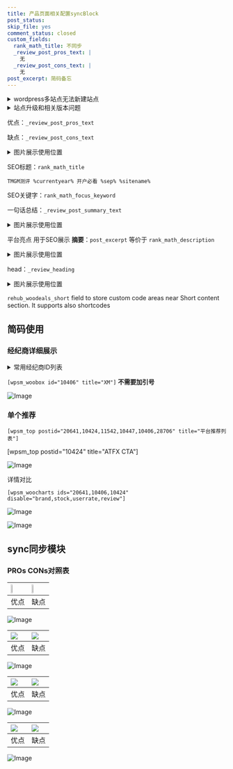 ```yaml
---
title: 产品页面相关配置syncBlock
post_status: 
skip_file: yes
comment_status: closed
custom_fields:
  rank_math_title: 不同步
  _review_post_pros_text: |
    无
  _review_post_cons_text: |
    无
post_excerpt: 简码备忘
---
```

<details><summary>wordpress多站点无法新建站点</summary>

<li>和报错需要清理cookies一样的原因</li>
<li>wp-config.php里面<code>define( 'SUBDOMAIN_INSTALL', false );//子域名安装</code></li>
<li>新建子站点是用<code>define( 'SUBDOMAIN_INSTALL', true);//子域名安装</code> 完成以后，改成<code>false</code></li>
</details>

<details><summary>站点升级和相关版本问题</summary>

<p>wordpress：5.9.9
woocommerce：7.5.1
出现问题的地方：主题选项里面>><strong>Product layout >>compact style</strong></p>
<p>如何出现没有用过的字段 导致无法保存。先导出配置 然后进行修改，后面再次恢复即可。</p>
<p>出现部分字段无法显示时，需要返回默认布局后，对产品进行保存就好了。</p>
<p></p>
</details>

优点：`_review_post_pros_text`

缺点：`_review_post_cons_text`

<details><summary>图片展示使用位置</summary>

<img src="https://prod-files-secure.s3.us-west-2.amazonaws.com/39ed1227-6d7d-4570-be36-9ccd4a2c4241/f51d3d83-55d4-4bdf-9604-f37ec77ab556/Untitled.png?X-Amz-Algorithm=AWS4-HMAC-SHA256&X-Amz-Content-Sha256=UNSIGNED-PAYLOAD&X-Amz-Credential=ASIAZI2LB466ZDPNWCKW%2F20250208%2Fus-west-2%2Fs3%2Faws4_request&X-Amz-Date=20250208T225521Z&X-Amz-Expires=3600&X-Amz-Security-Token=IQoJb3JpZ2luX2VjEH4aCXVzLXdlc3QtMiJHMEUCIQC1ywlaLGd74FXhtUaAl0D6VKkZfN%2B3oIzD5aHoBvoBSQIgYavs6FTAh5dAcsxsbrKviiCDlVeGtSAT%2FUFfHxqFfdEqiAQIlv%2F%2F%2F%2F%2F%2F%2F%2F%2F%2FARAAGgw2Mzc0MjMxODM4MDUiDIspnDWJTNB3v0N6cCrcAySs9cgkggDnUo%2BPk2i8t9%2B3Fg1%2FBECz44oXZzqXF6ZCe1URVJzhXfO4s6uBmQ7eEX1qjmUprZxBYLxwCYwUJ7JPwWmSh7M70kOTFhHiBBBVOSpu0nRz4XzdzEPQgPwTxo58JHSCGmf2AXXWqJ6AgNVoub91MLjUfM94WrM7JYIWuVkvETxsvRcxnrHwZ8HZmsgPYZfZE2w4S5We1os5t3gD2XjAg6ltQKVs0n6X4u6AjvbTkGZXLdxlmKLx%2FwAXIqlM%2BG1PjbMKKtQSVwnzvuElEdUdBPE5wflhZ3UpNaxZfj7YVTnar9aMCFDDcc2jM6SbFcbCQWg0pomKB3KaBVjYJdCp4kGe9Lvood3661qEJzL7LW328sE1vqBQ8Gt%2FpyM0x%2BIfaOvXjHVRlbArW9Qz551SdBT0luPif966ochAJ%2FrSrirMXHcxjcNNCvlDuFNcSjRy3oS%2BY5wnIw0u8HvSWx%2BHk7itPN7Vj66BH8cOdqeZYNW4048fQlzH4dAyutRsZU7dn9pkyxhITwdz%2BWU0ie1xZZroRkRu4bYlQmdbR8NjhcY6tJ5ZvqGQ1RhS90ngEACFaEQFCUsVjiVJqPbli8NQOILYdXsk423ruefPdOiK1ReTECV8X7p7MJ2Xn70GOqUBWIjoebPJ9quz1mbEoo4QsvWoC93q2WJhATBbhaP3AdnCM9Nq3IKBze6awUT1fKu0rsPDy%2BR%2FtjQVk9dtoWGzdwMo3%2B9D6TnENlj9uJRUoryWlOGwkqIkrYn2evfSikCfkkgP4uDZ7QSEYCyBzyzHHb6LPG2m1FCMH5claZFvH4yEDRwKE6E%2FTCSmw1ZNwWIHTbj%2BXmwe23PosIsYobyvMHxUenfR&X-Amz-Signature=90a33ab808293c3a3730a9ee556d41b24633c095012bb8dfb450b5269a3a05c0&X-Amz-SignedHeaders=host&x-id=GetObject" alt="Image">
</details>

SEO标题：`rank_math_title`

`TMGM测评 %currentyear% 开户必看 %sep% %sitename%`

SEO关键字：`rank_math_focus_keyword`

一句话总结：`_review_post_summary_text`

<details><summary>图片展示使用位置</summary>

<img src="https://prod-files-secure.s3.us-west-2.amazonaws.com/39ed1227-6d7d-4570-be36-9ccd4a2c4241/4b96a922-296c-4f4e-8630-d1c870cbce01/Untitled.png?X-Amz-Algorithm=AWS4-HMAC-SHA256&X-Amz-Content-Sha256=UNSIGNED-PAYLOAD&X-Amz-Credential=ASIAZI2LB466XRSH3OSR%2F20250208%2Fus-west-2%2Fs3%2Faws4_request&X-Amz-Date=20250208T225522Z&X-Amz-Expires=3600&X-Amz-Security-Token=IQoJb3JpZ2luX2VjEH4aCXVzLXdlc3QtMiJGMEQCIC7qXjOYocvpp3IAb1fqkqfIZp5MZcTOeqaRWCIOV%2BWXAiAX6g4Kr5%2Bm9gHkz2nIlRCgatx%2BNccT4hz4ZkgnooNMcSqIBAiW%2F%2F%2F%2F%2F%2F%2F%2F%2F%2F8BEAAaDDYzNzQyMzE4MzgwNSIMvdqXrc8fdGDHxnOdKtwDAYWRqIUoLIHnlC1ow%2BPtnCQd9YoSRbTjfbWgiYpFx%2B8WgFopcUO4w6Mn%2FthjSecb0KQR%2Fsu7JVbqck3N8dvna3ss3HWTfUeqnrPKJ0M89eiz7yBwyYEJlaMA3LRl5ED9c2rWVAuj%2FfMe%2FQIip522bVxSrfPwnjbh8B7PmFmiLULRasD7mp%2BuW9nW14LTWEEX9%2FDDd0H9EFV3yVGGJxEz%2FEW6V7XEVHcWBEPJCo3Z%2F%2Bnun57EC2Wu%2Bd%2Fxcm3Iuz6eDY%2Fgez1qfYwnOG0MKNUtKxn0cEIr%2FOjADeVWy42c0A%2BnrGUAONM04cqpX7QQ3GET3yuJPxZwwcdOjMAOfJPC%2BfnKIRsB11Ag3yJtGTMOini1rfxIa6hLU8ZEBSmhvEHeDsDjxM92HLZqpKPpfkAsdO3AG7cJ7tG%2B%2B9fpe26DGLzpibnyUqaOUX4boVARoLyI32kXtvpq0Usx%2BrLtKoxl65Dgdz7GUNUTNUkzgoOr8fTqfoj%2BG50W7PYDqkRv1qmjz7WBGNbs8bxi3yFj4Pv5QAGLrL1UfAQLb4UGLlgrXFJi240FR6Lsgp64aWftzLrwfQRPSC5Hgy7P0LWB5jExQfdOkBTDQakhOtHN4l%2BqP29dfhw5igcWtKZdZIgwi5efvQY6pgGHzOTLP7kCi2waDc0E9o434U8MP3ATuzwCJB%2F1QTY31pkc1jMhadp8UzNdtnwJTLql2t%2BHRsUlv%2BzfSeRC8VqIxsFjoIXNhIafQGYwJo84blLRvz1SXXwtf5IQCGAgD7Vimuc%2FQWIkudtHX5%2FRzpWfnmt6R8fP4pYu2sSwyUQzorh%2B4kbeX0rbq1kVDuuUItqHSye3CofywZv180bOvwdaJoHWiB9R&X-Amz-Signature=d0226f65550b147e091b6e3c2a63ec5c6accd4d1b87ec0d898d5521144d8e87a&X-Amz-SignedHeaders=host&x-id=GetObject" alt="Image">
</details>

平台亮点 用于SEO展示 **摘要**：`post_excerpt`  等价于 `rank_math_description`

<details><summary>图片展示使用位置</summary>

<img src="https://prod-files-secure.s3.us-west-2.amazonaws.com/39ed1227-6d7d-4570-be36-9ccd4a2c4241/1ee11f63-b60a-4dfe-a7a7-d58ff23b5d88/Untitled.png?X-Amz-Algorithm=AWS4-HMAC-SHA256&X-Amz-Content-Sha256=UNSIGNED-PAYLOAD&X-Amz-Credential=ASIAZI2LB4662Y6B6HEM%2F20250208%2Fus-west-2%2Fs3%2Faws4_request&X-Amz-Date=20250208T225522Z&X-Amz-Expires=3600&X-Amz-Security-Token=IQoJb3JpZ2luX2VjEH4aCXVzLXdlc3QtMiJIMEYCIQDfrm1x2xbpJlreylY1XqdFjMo5oXE7ZdCUQk2O%2BuVTTwIhAJPNB2DxNK6hXvX2u1t2lETpM5ektTFJ2unXK7Dn%2FNUbKogECJb%2F%2F%2F%2F%2F%2F%2F%2F%2F%2FwEQABoMNjM3NDIzMTgzODA1Igz6Ur4pCtg2ssqfRUYq3ANHepCtZj7XOOOrUvSRYRVXly8DD0%2FDqNkNiAuhh08qughvXkrLo%2FtsashA2EgcqCdDCLB4ybqs5A7ebKueBbITzjpF%2Bo1vtiALKyKY0X%2FVCKkvLeDiu%2FxyutZ3QTkEfYqjcyJkMZclthFQgCqzr7DMVJTBYkrkIw9diy%2Fsrtbqs0ZbESIcgaDnUPLwClCH4bs0ygDiOQ5aUBHRZauEplLhpBLBtnSZ%2BBEZz7yXosi%2BB9yLIxWEerpMa3qh1w9gWOvGl0PeQpg7eVm4reL2Evw6n7YOPJZCHDyUoZCTCduR1UGqUxL0W54tSYhFZBTNKfmU%2F7wC0FqNftHZC5pEHBt8eSfKba4Maqq3gE21ytwpZreMhm%2FSAvgAsK8jFvt%2Fq7yZ%2B%2FFm4re4CP2IhIsurae3YMDi1CxiZthTjiXRnZz7IGEe8q7dpcHXWzq6nLp%2BkzfDzDbZQ7dYEJVORZdZHX1RvbtPCAUF1OCqfgTTRuHtNimlLLWjoWnYpMvlindRINetobtKlYybiYCJ4QSybXBJLc12VylfHUlGIJ3QO4hbmh68yPQkjoSfSG%2FCRT8%2F0FQ%2Fti7k9Ck8q7xCGAH%2FWV9xMS%2FHbLZa2iTJ6gPhTY52Yb2Bp5aGN%2BOfzXCjtDCgl5%2B9BjqkAVeQrLxZDJm4%2F9WeccM2ic%2BU84RRLVKZZblQN2nItBtIQjh%2Be8KWW%2BuVn0gdONzz03kUQZ%2BCp7IqhCl1AYRYh2wAOeBDATBIF4A0TvKFTPr7Jei4G4Jek2JLkvaSA5vy6vNkXKz30F%2FdHKutB7XhDGW6353cwSBRPprXmX5ExPoEkerp6d7OF8aUEaOqZSY6L3MtHP0yb49U%2BB%2Bkqbxkhbvh3TCS&X-Amz-Signature=55d04eddd2888325ec4067c93da5ca6f956cc4bbf0d9bc2c212602530cb96f7f&X-Amz-SignedHeaders=host&x-id=GetObject" alt="Image">
<img src="https://prod-files-secure.s3.us-west-2.amazonaws.com/39ed1227-6d7d-4570-be36-9ccd4a2c4241/ad4118b5-78d8-4fbe-801e-3b29b5d99c01/Untitled.png?X-Amz-Algorithm=AWS4-HMAC-SHA256&X-Amz-Content-Sha256=UNSIGNED-PAYLOAD&X-Amz-Credential=ASIAZI2LB4662Y6B6HEM%2F20250208%2Fus-west-2%2Fs3%2Faws4_request&X-Amz-Date=20250208T225522Z&X-Amz-Expires=3600&X-Amz-Security-Token=IQoJb3JpZ2luX2VjEH4aCXVzLXdlc3QtMiJIMEYCIQDfrm1x2xbpJlreylY1XqdFjMo5oXE7ZdCUQk2O%2BuVTTwIhAJPNB2DxNK6hXvX2u1t2lETpM5ektTFJ2unXK7Dn%2FNUbKogECJb%2F%2F%2F%2F%2F%2F%2F%2F%2F%2FwEQABoMNjM3NDIzMTgzODA1Igz6Ur4pCtg2ssqfRUYq3ANHepCtZj7XOOOrUvSRYRVXly8DD0%2FDqNkNiAuhh08qughvXkrLo%2FtsashA2EgcqCdDCLB4ybqs5A7ebKueBbITzjpF%2Bo1vtiALKyKY0X%2FVCKkvLeDiu%2FxyutZ3QTkEfYqjcyJkMZclthFQgCqzr7DMVJTBYkrkIw9diy%2Fsrtbqs0ZbESIcgaDnUPLwClCH4bs0ygDiOQ5aUBHRZauEplLhpBLBtnSZ%2BBEZz7yXosi%2BB9yLIxWEerpMa3qh1w9gWOvGl0PeQpg7eVm4reL2Evw6n7YOPJZCHDyUoZCTCduR1UGqUxL0W54tSYhFZBTNKfmU%2F7wC0FqNftHZC5pEHBt8eSfKba4Maqq3gE21ytwpZreMhm%2FSAvgAsK8jFvt%2Fq7yZ%2B%2FFm4re4CP2IhIsurae3YMDi1CxiZthTjiXRnZz7IGEe8q7dpcHXWzq6nLp%2BkzfDzDbZQ7dYEJVORZdZHX1RvbtPCAUF1OCqfgTTRuHtNimlLLWjoWnYpMvlindRINetobtKlYybiYCJ4QSybXBJLc12VylfHUlGIJ3QO4hbmh68yPQkjoSfSG%2FCRT8%2F0FQ%2Fti7k9Ck8q7xCGAH%2FWV9xMS%2FHbLZa2iTJ6gPhTY52Yb2Bp5aGN%2BOfzXCjtDCgl5%2B9BjqkAVeQrLxZDJm4%2F9WeccM2ic%2BU84RRLVKZZblQN2nItBtIQjh%2Be8KWW%2BuVn0gdONzz03kUQZ%2BCp7IqhCl1AYRYh2wAOeBDATBIF4A0TvKFTPr7Jei4G4Jek2JLkvaSA5vy6vNkXKz30F%2FdHKutB7XhDGW6353cwSBRPprXmX5ExPoEkerp6d7OF8aUEaOqZSY6L3MtHP0yb49U%2BB%2Bkqbxkhbvh3TCS&X-Amz-Signature=ca1741ac9894ca7f04d4d692745b23ef8b54ba3a24aee7ce6da3b08315d199af&X-Amz-SignedHeaders=host&x-id=GetObject" alt="Image">
<img src="https://prod-files-secure.s3.us-west-2.amazonaws.com/39ed1227-6d7d-4570-be36-9ccd4a2c4241/a38cf7c9-a79c-4b64-9e94-13589fe0758b/Untitled.png?X-Amz-Algorithm=AWS4-HMAC-SHA256&X-Amz-Content-Sha256=UNSIGNED-PAYLOAD&X-Amz-Credential=ASIAZI2LB4662Y6B6HEM%2F20250208%2Fus-west-2%2Fs3%2Faws4_request&X-Amz-Date=20250208T225522Z&X-Amz-Expires=3600&X-Amz-Security-Token=IQoJb3JpZ2luX2VjEH4aCXVzLXdlc3QtMiJIMEYCIQDfrm1x2xbpJlreylY1XqdFjMo5oXE7ZdCUQk2O%2BuVTTwIhAJPNB2DxNK6hXvX2u1t2lETpM5ektTFJ2unXK7Dn%2FNUbKogECJb%2F%2F%2F%2F%2F%2F%2F%2F%2F%2FwEQABoMNjM3NDIzMTgzODA1Igz6Ur4pCtg2ssqfRUYq3ANHepCtZj7XOOOrUvSRYRVXly8DD0%2FDqNkNiAuhh08qughvXkrLo%2FtsashA2EgcqCdDCLB4ybqs5A7ebKueBbITzjpF%2Bo1vtiALKyKY0X%2FVCKkvLeDiu%2FxyutZ3QTkEfYqjcyJkMZclthFQgCqzr7DMVJTBYkrkIw9diy%2Fsrtbqs0ZbESIcgaDnUPLwClCH4bs0ygDiOQ5aUBHRZauEplLhpBLBtnSZ%2BBEZz7yXosi%2BB9yLIxWEerpMa3qh1w9gWOvGl0PeQpg7eVm4reL2Evw6n7YOPJZCHDyUoZCTCduR1UGqUxL0W54tSYhFZBTNKfmU%2F7wC0FqNftHZC5pEHBt8eSfKba4Maqq3gE21ytwpZreMhm%2FSAvgAsK8jFvt%2Fq7yZ%2B%2FFm4re4CP2IhIsurae3YMDi1CxiZthTjiXRnZz7IGEe8q7dpcHXWzq6nLp%2BkzfDzDbZQ7dYEJVORZdZHX1RvbtPCAUF1OCqfgTTRuHtNimlLLWjoWnYpMvlindRINetobtKlYybiYCJ4QSybXBJLc12VylfHUlGIJ3QO4hbmh68yPQkjoSfSG%2FCRT8%2F0FQ%2Fti7k9Ck8q7xCGAH%2FWV9xMS%2FHbLZa2iTJ6gPhTY52Yb2Bp5aGN%2BOfzXCjtDCgl5%2B9BjqkAVeQrLxZDJm4%2F9WeccM2ic%2BU84RRLVKZZblQN2nItBtIQjh%2Be8KWW%2BuVn0gdONzz03kUQZ%2BCp7IqhCl1AYRYh2wAOeBDATBIF4A0TvKFTPr7Jei4G4Jek2JLkvaSA5vy6vNkXKz30F%2FdHKutB7XhDGW6353cwSBRPprXmX5ExPoEkerp6d7OF8aUEaOqZSY6L3MtHP0yb49U%2BB%2Bkqbxkhbvh3TCS&X-Amz-Signature=45fb7d9b206ddd8f0e3eed9dace98d65354cb4ed7b95c5cad95b181d9e34b5f6&X-Amz-SignedHeaders=host&x-id=GetObject" alt="Image">
<img src="https://prod-files-secure.s3.us-west-2.amazonaws.com/39ed1227-6d7d-4570-be36-9ccd4a2c4241/7da6fc1e-d2ac-42ae-8c75-cb5749aa18f6/Untitled.png?X-Amz-Algorithm=AWS4-HMAC-SHA256&X-Amz-Content-Sha256=UNSIGNED-PAYLOAD&X-Amz-Credential=ASIAZI2LB4662Y6B6HEM%2F20250208%2Fus-west-2%2Fs3%2Faws4_request&X-Amz-Date=20250208T225522Z&X-Amz-Expires=3600&X-Amz-Security-Token=IQoJb3JpZ2luX2VjEH4aCXVzLXdlc3QtMiJIMEYCIQDfrm1x2xbpJlreylY1XqdFjMo5oXE7ZdCUQk2O%2BuVTTwIhAJPNB2DxNK6hXvX2u1t2lETpM5ektTFJ2unXK7Dn%2FNUbKogECJb%2F%2F%2F%2F%2F%2F%2F%2F%2F%2FwEQABoMNjM3NDIzMTgzODA1Igz6Ur4pCtg2ssqfRUYq3ANHepCtZj7XOOOrUvSRYRVXly8DD0%2FDqNkNiAuhh08qughvXkrLo%2FtsashA2EgcqCdDCLB4ybqs5A7ebKueBbITzjpF%2Bo1vtiALKyKY0X%2FVCKkvLeDiu%2FxyutZ3QTkEfYqjcyJkMZclthFQgCqzr7DMVJTBYkrkIw9diy%2Fsrtbqs0ZbESIcgaDnUPLwClCH4bs0ygDiOQ5aUBHRZauEplLhpBLBtnSZ%2BBEZz7yXosi%2BB9yLIxWEerpMa3qh1w9gWOvGl0PeQpg7eVm4reL2Evw6n7YOPJZCHDyUoZCTCduR1UGqUxL0W54tSYhFZBTNKfmU%2F7wC0FqNftHZC5pEHBt8eSfKba4Maqq3gE21ytwpZreMhm%2FSAvgAsK8jFvt%2Fq7yZ%2B%2FFm4re4CP2IhIsurae3YMDi1CxiZthTjiXRnZz7IGEe8q7dpcHXWzq6nLp%2BkzfDzDbZQ7dYEJVORZdZHX1RvbtPCAUF1OCqfgTTRuHtNimlLLWjoWnYpMvlindRINetobtKlYybiYCJ4QSybXBJLc12VylfHUlGIJ3QO4hbmh68yPQkjoSfSG%2FCRT8%2F0FQ%2Fti7k9Ck8q7xCGAH%2FWV9xMS%2FHbLZa2iTJ6gPhTY52Yb2Bp5aGN%2BOfzXCjtDCgl5%2B9BjqkAVeQrLxZDJm4%2F9WeccM2ic%2BU84RRLVKZZblQN2nItBtIQjh%2Be8KWW%2BuVn0gdONzz03kUQZ%2BCp7IqhCl1AYRYh2wAOeBDATBIF4A0TvKFTPr7Jei4G4Jek2JLkvaSA5vy6vNkXKz30F%2FdHKutB7XhDGW6353cwSBRPprXmX5ExPoEkerp6d7OF8aUEaOqZSY6L3MtHP0yb49U%2BB%2Bkqbxkhbvh3TCS&X-Amz-Signature=f807f5877f57e49b5b754551203f75999b5c7a10baf28e50b7659f79df581231&X-Amz-SignedHeaders=host&x-id=GetObject" alt="Image">
<img src="https://prod-files-secure.s3.us-west-2.amazonaws.com/39ed1227-6d7d-4570-be36-9ccd4a2c4241/7e97f40a-eaee-47f5-b2f9-475f96808fa7/Untitled.png?X-Amz-Algorithm=AWS4-HMAC-SHA256&X-Amz-Content-Sha256=UNSIGNED-PAYLOAD&X-Amz-Credential=ASIAZI2LB4662Y6B6HEM%2F20250208%2Fus-west-2%2Fs3%2Faws4_request&X-Amz-Date=20250208T225522Z&X-Amz-Expires=3600&X-Amz-Security-Token=IQoJb3JpZ2luX2VjEH4aCXVzLXdlc3QtMiJIMEYCIQDfrm1x2xbpJlreylY1XqdFjMo5oXE7ZdCUQk2O%2BuVTTwIhAJPNB2DxNK6hXvX2u1t2lETpM5ektTFJ2unXK7Dn%2FNUbKogECJb%2F%2F%2F%2F%2F%2F%2F%2F%2F%2FwEQABoMNjM3NDIzMTgzODA1Igz6Ur4pCtg2ssqfRUYq3ANHepCtZj7XOOOrUvSRYRVXly8DD0%2FDqNkNiAuhh08qughvXkrLo%2FtsashA2EgcqCdDCLB4ybqs5A7ebKueBbITzjpF%2Bo1vtiALKyKY0X%2FVCKkvLeDiu%2FxyutZ3QTkEfYqjcyJkMZclthFQgCqzr7DMVJTBYkrkIw9diy%2Fsrtbqs0ZbESIcgaDnUPLwClCH4bs0ygDiOQ5aUBHRZauEplLhpBLBtnSZ%2BBEZz7yXosi%2BB9yLIxWEerpMa3qh1w9gWOvGl0PeQpg7eVm4reL2Evw6n7YOPJZCHDyUoZCTCduR1UGqUxL0W54tSYhFZBTNKfmU%2F7wC0FqNftHZC5pEHBt8eSfKba4Maqq3gE21ytwpZreMhm%2FSAvgAsK8jFvt%2Fq7yZ%2B%2FFm4re4CP2IhIsurae3YMDi1CxiZthTjiXRnZz7IGEe8q7dpcHXWzq6nLp%2BkzfDzDbZQ7dYEJVORZdZHX1RvbtPCAUF1OCqfgTTRuHtNimlLLWjoWnYpMvlindRINetobtKlYybiYCJ4QSybXBJLc12VylfHUlGIJ3QO4hbmh68yPQkjoSfSG%2FCRT8%2F0FQ%2Fti7k9Ck8q7xCGAH%2FWV9xMS%2FHbLZa2iTJ6gPhTY52Yb2Bp5aGN%2BOfzXCjtDCgl5%2B9BjqkAVeQrLxZDJm4%2F9WeccM2ic%2BU84RRLVKZZblQN2nItBtIQjh%2Be8KWW%2BuVn0gdONzz03kUQZ%2BCp7IqhCl1AYRYh2wAOeBDATBIF4A0TvKFTPr7Jei4G4Jek2JLkvaSA5vy6vNkXKz30F%2FdHKutB7XhDGW6353cwSBRPprXmX5ExPoEkerp6d7OF8aUEaOqZSY6L3MtHP0yb49U%2BB%2Bkqbxkhbvh3TCS&X-Amz-Signature=94c7ac339cd50dac505eeeb317164b6cc2973b1e1fa58ce13363133e42260080&X-Amz-SignedHeaders=host&x-id=GetObject" alt="Image">
</details>

head：`_review_heading`

<details><summary>图片展示使用位置</summary>

<img src="https://prod-files-secure.s3.us-west-2.amazonaws.com/39ed1227-6d7d-4570-be36-9ccd4a2c4241/3a4650ad-9887-415c-889a-edd51fa54f27/Untitled.png?X-Amz-Algorithm=AWS4-HMAC-SHA256&X-Amz-Content-Sha256=UNSIGNED-PAYLOAD&X-Amz-Credential=ASIAZI2LB466QE32KWMO%2F20250208%2Fus-west-2%2Fs3%2Faws4_request&X-Amz-Date=20250208T225523Z&X-Amz-Expires=3600&X-Amz-Security-Token=IQoJb3JpZ2luX2VjEH4aCXVzLXdlc3QtMiJIMEYCIQDTPPgBc9UwuQjuyWi%2FpVD%2BJ9yTDgn4dFK0pYbufF1X4wIhAIMui9tffS%2B1daYBXjMujLIl%2Faj8EN6PmtxkgfTTYeLRKogECJf%2F%2F%2F%2F%2F%2F%2F%2F%2F%2FwEQABoMNjM3NDIzMTgzODA1IgyIgQnHuRwPFrp5%2FvYq3AMZOQ0gz7%2BbSPF%2FF0iqBltZ256EXWrmOsh74AHgC1xgTqv2BTv6CzPuLKDSdz%2FlH1HjU%2BZpXFGuPZYThrmN4b1Z1EHpA5L4oVGZba%2Bwx1%2FwAzQNVcv1vm1Rz0rDYsaozAih1eNpf4QHuapmsH5WYQmwqHHG%2B2A4WN4Rv4Dv5FYtDHYQ%2FE45eo4yxWewuAqEECWA7nW94t5yy5HmgBZV2B4w65KBtlRXLhyTUG2sjC0q6A2jw40FOkZB%2FPOPbagSKup%2Bui6ZLhJIe1YzvYvHsDxUPrYXESXB0BpjETkNnYP2kesVDxi5MWZToeLNUbuQkw3H%2F3kbTapOKp5i9%2BslysIfl2fjCT9St1g1VnyV8CoX3rISo3dhpwVMUT3QVu45FiGOjeRlKLu5o5zyOjh9Dlct0Sugc6lMkGTo%2FvNRxHAT6IZkawsgGYSyfAXBokdOKseoDCf2RXSaBy2F0%2BdGhsYJzwEN0YW982PM48sTwzboqs%2F%2FrdsgFOIWEFh1umDwp2Ax0rIZzx0hc9xeYZEsygISpiX7TqknUMYDV91GVu714rOqz3t7gpNRKRagiT6ka%2FRBnLriZvQpwPEN5GTXuqrpQfiHdY%2BXH4gVubC16LNsA3uInTlOosuVKvBW8jC9l5%2B9BjqkAQ5VyL5LnKeF9z98RNbef1mQuPwm2YmbQjZjP4Run3WIvx4PUiZLoyjjTjj8P8uHT5OHBVmnQ9hcPXz0%2BewdBxivrtUoFgqP5p7zApjf%2BPJkagkr5hNNsnCVVyg9N3GivZN5B%2B%2FHM7WD2fU6fptceBApZP5p49PHtK3z6CuiS%2FNKwOGIJpCMI8xQrGBEW%2B1zZrSFv09%2FUf8%2FH6ZtTN8LhA0biwTS&X-Amz-Signature=328c2106c7d419ad86d2aeafeeeb41d6c080c4e23faeb1aa5b2ff636a3ea5c75&X-Amz-SignedHeaders=host&x-id=GetObject" alt="Image">
</details>

`rehub_woodeals_short`	field to store custom code areas near Short content section. It supports also shortcodes



## 简码使用

### 经纪商详细展示

<details><summary>常用经纪商ID列表</summary>

<pre><code class="php">嘉盛 ===> 20641  [wpsm_woobox id="20641" title="嘉盛"]
易信easymarkets ===> 11542  [wpsm_woobox id="11542" title="易信easymarkets"]
ATFX外汇 ===> 10424  [wpsm_woobox id="10424" title="ATFX"]
XM ===> 10406  [wpsm_woobox id="10406" title="XM"]
TMGM ===> 29622  [wpsm_woobox id="29622" title="TMGM"]
HYCM ===> 10447  [wpsm_woobox id="10447" title="HYCM"]
fpmarkets澳福外汇 ===> 20639  [wpsm_woobox id="20639" title="fpmarkets澳福外汇"]</code></pre>
</details>

`[wpsm_woobox id="10406" title="XM"]` **不需要加引号**

![Image](https://prod-files-secure.s3.us-west-2.amazonaws.com/39ed1227-6d7d-4570-be36-9ccd4a2c4241/4f898f9d-0fa7-4e43-acd3-ac6bc7be575a/Untitled.png?X-Amz-Algorithm=AWS4-HMAC-SHA256&X-Amz-Content-Sha256=UNSIGNED-PAYLOAD&X-Amz-Credential=ASIAZI2LB466QJ77EULF%2F20250208%2Fus-west-2%2Fs3%2Faws4_request&X-Amz-Date=20250208T225518Z&X-Amz-Expires=3600&X-Amz-Security-Token=IQoJb3JpZ2luX2VjEH4aCXVzLXdlc3QtMiJHMEUCIQCIHjyzx38TzftpD3To4iiMGqq8GPlQycaC%2F5iJjvsaAgIgLM3kP8ccineJjGitoENewPDoGMmJTnk446hqsTOeSmwqiAQIlv%2F%2F%2F%2F%2F%2F%2F%2F%2F%2FARAAGgw2Mzc0MjMxODM4MDUiDP7Bj4o0mALGWUaQLyrcA0jAZUlOeVTAjQVjlAs1nSWi2sSKTxlcUvtVaOs%2F3gOUIt3I4RuiBAfV2qDojd8kdfXYsVEjlcSj1fnSaeXsGwg4n2WsPAIbjfAgMigAleah4fBq%2Bc15LLtq2b1oIRWwjbENM13kftW0PCMg1cpblnX9wuqK%2B2U73FUrYNIOpA5jXyuzTUnWgFW%2FVpPZCs%2FuG69ixYJ%2BYGR6sSP9CKMWsIcQOe%2FamMEL2BY3yWmPHZL5IfjWJS5Z2MFKxKLl2OBLzYMZhYeIRxOyOcA8KENaBKSTlutJFMa3h0dDSqr6QgPoMqXt%2B3pPk6NzfRdJp8r0FexBwJg%2BbT5Ege897j7YzRYPW%2B0ZJRxI2QMVLZohhRy7VpDiuNpFzCRm7pMUAkBqiQMc0OSSAge6UijBLa1hMPyAaOLIDnhfGoxRpuwKD9n9QL6qqdbYN6HdjEVgh1a95RQUq3qqj4kCIqdBAZz6ggrJmbhg%2FDTyrGKs9Hucc1ypeLlUOkGEM1s6JYYREGqWBJ1Yg8TT2Vs2NNDPWFXyRyMMZG4yUujm6mtfOAENGzoVSbyndTIU0PJf7qL1N8Mxght2PkLiTN8h5F1PsKWUcpTHH%2FSqTKb8CPujflYtDsc1GDpqxAypw95jvZk6MICXn70GOqUBR8GfDkaLYX5x3So%2FkYYoM6vHIgdqcv8zGc754WKEmeEooGYs3SVdI9qqaQFQ%2FnsCL6ecrG2F%2F5iUxira46GrjHmUe9Ytn7rZoFV%2FSuZxk6X9Zkl4O0g2aBxDazLh%2FQqJ8NodRtap3HElslFHwG7OsBahdlB2mF%2BkU8zyKeWD1q8ZkKlgY0KfNycMH57MKKJBBzLVDB4K7D6oZx1F0I0pni9fUUH9&X-Amz-Signature=49e931bf7c33361a3f1a43110d643676d40003f4a3a7f2b3a4ac04392bfdfaf4&X-Amz-SignedHeaders=host&x-id=GetObject)

### 单个推荐
`[wpsm_top postid="20641,10424,11542,10447,10406,28706" title="平台推荐列表"]`

[wpsm_top postid="10424" title="ATFX CTA"]

![Image](https://prod-files-secure.s3.us-west-2.amazonaws.com/39ed1227-6d7d-4570-be36-9ccd4a2c4241/5ac620dc-51a8-48b6-b55d-91f47299193c/Untitled.png?X-Amz-Algorithm=AWS4-HMAC-SHA256&X-Amz-Content-Sha256=UNSIGNED-PAYLOAD&X-Amz-Credential=ASIAZI2LB466QJ77EULF%2F20250208%2Fus-west-2%2Fs3%2Faws4_request&X-Amz-Date=20250208T225518Z&X-Amz-Expires=3600&X-Amz-Security-Token=IQoJb3JpZ2luX2VjEH4aCXVzLXdlc3QtMiJHMEUCIQCIHjyzx38TzftpD3To4iiMGqq8GPlQycaC%2F5iJjvsaAgIgLM3kP8ccineJjGitoENewPDoGMmJTnk446hqsTOeSmwqiAQIlv%2F%2F%2F%2F%2F%2F%2F%2F%2F%2FARAAGgw2Mzc0MjMxODM4MDUiDP7Bj4o0mALGWUaQLyrcA0jAZUlOeVTAjQVjlAs1nSWi2sSKTxlcUvtVaOs%2F3gOUIt3I4RuiBAfV2qDojd8kdfXYsVEjlcSj1fnSaeXsGwg4n2WsPAIbjfAgMigAleah4fBq%2Bc15LLtq2b1oIRWwjbENM13kftW0PCMg1cpblnX9wuqK%2B2U73FUrYNIOpA5jXyuzTUnWgFW%2FVpPZCs%2FuG69ixYJ%2BYGR6sSP9CKMWsIcQOe%2FamMEL2BY3yWmPHZL5IfjWJS5Z2MFKxKLl2OBLzYMZhYeIRxOyOcA8KENaBKSTlutJFMa3h0dDSqr6QgPoMqXt%2B3pPk6NzfRdJp8r0FexBwJg%2BbT5Ege897j7YzRYPW%2B0ZJRxI2QMVLZohhRy7VpDiuNpFzCRm7pMUAkBqiQMc0OSSAge6UijBLa1hMPyAaOLIDnhfGoxRpuwKD9n9QL6qqdbYN6HdjEVgh1a95RQUq3qqj4kCIqdBAZz6ggrJmbhg%2FDTyrGKs9Hucc1ypeLlUOkGEM1s6JYYREGqWBJ1Yg8TT2Vs2NNDPWFXyRyMMZG4yUujm6mtfOAENGzoVSbyndTIU0PJf7qL1N8Mxght2PkLiTN8h5F1PsKWUcpTHH%2FSqTKb8CPujflYtDsc1GDpqxAypw95jvZk6MICXn70GOqUBR8GfDkaLYX5x3So%2FkYYoM6vHIgdqcv8zGc754WKEmeEooGYs3SVdI9qqaQFQ%2FnsCL6ecrG2F%2F5iUxira46GrjHmUe9Ytn7rZoFV%2FSuZxk6X9Zkl4O0g2aBxDazLh%2FQqJ8NodRtap3HElslFHwG7OsBahdlB2mF%2BkU8zyKeWD1q8ZkKlgY0KfNycMH57MKKJBBzLVDB4K7D6oZx1F0I0pni9fUUH9&X-Amz-Signature=d09fa4d7b0b480af5a83fe7dc120d590bfff5642850946cf94912b14686f08ee&X-Amz-SignedHeaders=host&x-id=GetObject)

详情对比

`[wpsm_woocharts ids="20641,10406,10424" disable="brand,stock,userrate,review"]`

![Image](https://prod-files-secure.s3.us-west-2.amazonaws.com/39ed1227-6d7d-4570-be36-9ccd4a2c4241/bf3ba45f-b9f3-4295-8aef-b4a495fd25f4/Untitled.png?X-Amz-Algorithm=AWS4-HMAC-SHA256&X-Amz-Content-Sha256=UNSIGNED-PAYLOAD&X-Amz-Credential=ASIAZI2LB466QJ77EULF%2F20250208%2Fus-west-2%2Fs3%2Faws4_request&X-Amz-Date=20250208T225518Z&X-Amz-Expires=3600&X-Amz-Security-Token=IQoJb3JpZ2luX2VjEH4aCXVzLXdlc3QtMiJHMEUCIQCIHjyzx38TzftpD3To4iiMGqq8GPlQycaC%2F5iJjvsaAgIgLM3kP8ccineJjGitoENewPDoGMmJTnk446hqsTOeSmwqiAQIlv%2F%2F%2F%2F%2F%2F%2F%2F%2F%2FARAAGgw2Mzc0MjMxODM4MDUiDP7Bj4o0mALGWUaQLyrcA0jAZUlOeVTAjQVjlAs1nSWi2sSKTxlcUvtVaOs%2F3gOUIt3I4RuiBAfV2qDojd8kdfXYsVEjlcSj1fnSaeXsGwg4n2WsPAIbjfAgMigAleah4fBq%2Bc15LLtq2b1oIRWwjbENM13kftW0PCMg1cpblnX9wuqK%2B2U73FUrYNIOpA5jXyuzTUnWgFW%2FVpPZCs%2FuG69ixYJ%2BYGR6sSP9CKMWsIcQOe%2FamMEL2BY3yWmPHZL5IfjWJS5Z2MFKxKLl2OBLzYMZhYeIRxOyOcA8KENaBKSTlutJFMa3h0dDSqr6QgPoMqXt%2B3pPk6NzfRdJp8r0FexBwJg%2BbT5Ege897j7YzRYPW%2B0ZJRxI2QMVLZohhRy7VpDiuNpFzCRm7pMUAkBqiQMc0OSSAge6UijBLa1hMPyAaOLIDnhfGoxRpuwKD9n9QL6qqdbYN6HdjEVgh1a95RQUq3qqj4kCIqdBAZz6ggrJmbhg%2FDTyrGKs9Hucc1ypeLlUOkGEM1s6JYYREGqWBJ1Yg8TT2Vs2NNDPWFXyRyMMZG4yUujm6mtfOAENGzoVSbyndTIU0PJf7qL1N8Mxght2PkLiTN8h5F1PsKWUcpTHH%2FSqTKb8CPujflYtDsc1GDpqxAypw95jvZk6MICXn70GOqUBR8GfDkaLYX5x3So%2FkYYoM6vHIgdqcv8zGc754WKEmeEooGYs3SVdI9qqaQFQ%2FnsCL6ecrG2F%2F5iUxira46GrjHmUe9Ytn7rZoFV%2FSuZxk6X9Zkl4O0g2aBxDazLh%2FQqJ8NodRtap3HElslFHwG7OsBahdlB2mF%2BkU8zyKeWD1q8ZkKlgY0KfNycMH57MKKJBBzLVDB4K7D6oZx1F0I0pni9fUUH9&X-Amz-Signature=d58901d9f69afa7936eaeb948ee70e364e5b919f56426fe39f3d8a420a01201e&X-Amz-SignedHeaders=host&x-id=GetObject)

![Image](https://prod-files-secure.s3.us-west-2.amazonaws.com/39ed1227-6d7d-4570-be36-9ccd4a2c4241/30bc56ef-f383-4b48-9768-2ebc9e436ec0/Untitled.png?X-Amz-Algorithm=AWS4-HMAC-SHA256&X-Amz-Content-Sha256=UNSIGNED-PAYLOAD&X-Amz-Credential=ASIAZI2LB466QJ77EULF%2F20250208%2Fus-west-2%2Fs3%2Faws4_request&X-Amz-Date=20250208T225518Z&X-Amz-Expires=3600&X-Amz-Security-Token=IQoJb3JpZ2luX2VjEH4aCXVzLXdlc3QtMiJHMEUCIQCIHjyzx38TzftpD3To4iiMGqq8GPlQycaC%2F5iJjvsaAgIgLM3kP8ccineJjGitoENewPDoGMmJTnk446hqsTOeSmwqiAQIlv%2F%2F%2F%2F%2F%2F%2F%2F%2F%2FARAAGgw2Mzc0MjMxODM4MDUiDP7Bj4o0mALGWUaQLyrcA0jAZUlOeVTAjQVjlAs1nSWi2sSKTxlcUvtVaOs%2F3gOUIt3I4RuiBAfV2qDojd8kdfXYsVEjlcSj1fnSaeXsGwg4n2WsPAIbjfAgMigAleah4fBq%2Bc15LLtq2b1oIRWwjbENM13kftW0PCMg1cpblnX9wuqK%2B2U73FUrYNIOpA5jXyuzTUnWgFW%2FVpPZCs%2FuG69ixYJ%2BYGR6sSP9CKMWsIcQOe%2FamMEL2BY3yWmPHZL5IfjWJS5Z2MFKxKLl2OBLzYMZhYeIRxOyOcA8KENaBKSTlutJFMa3h0dDSqr6QgPoMqXt%2B3pPk6NzfRdJp8r0FexBwJg%2BbT5Ege897j7YzRYPW%2B0ZJRxI2QMVLZohhRy7VpDiuNpFzCRm7pMUAkBqiQMc0OSSAge6UijBLa1hMPyAaOLIDnhfGoxRpuwKD9n9QL6qqdbYN6HdjEVgh1a95RQUq3qqj4kCIqdBAZz6ggrJmbhg%2FDTyrGKs9Hucc1ypeLlUOkGEM1s6JYYREGqWBJ1Yg8TT2Vs2NNDPWFXyRyMMZG4yUujm6mtfOAENGzoVSbyndTIU0PJf7qL1N8Mxght2PkLiTN8h5F1PsKWUcpTHH%2FSqTKb8CPujflYtDsc1GDpqxAypw95jvZk6MICXn70GOqUBR8GfDkaLYX5x3So%2FkYYoM6vHIgdqcv8zGc754WKEmeEooGYs3SVdI9qqaQFQ%2FnsCL6ecrG2F%2F5iUxira46GrjHmUe9Ytn7rZoFV%2FSuZxk6X9Zkl4O0g2aBxDazLh%2FQqJ8NodRtap3HElslFHwG7OsBahdlB2mF%2BkU8zyKeWD1q8ZkKlgY0KfNycMH57MKKJBBzLVDB4K7D6oZx1F0I0pni9fUUH9&X-Amz-Signature=801298b41af1ae7870a8c3a9cb20794705cd328ded2e8a56fc7d7243a6fdebce&X-Amz-SignedHeaders=host&x-id=GetObject)

## sync同步模块

### PROs CONs对照表

| <img src="https://cdn.ifttt.fun/gh/jarlin8/OSS@main/icons/customize/pros.svg" height="auto" width="37.3%"> | <img src="https://cdn.ifttt.fun/gh/jarlin8/OSS@main/icons/customize/cons.svg" height="auto" width="28.8%"> |
| :--- | :--- |
| 优点 | 缺点 |

![Image](https://prod-files-secure.s3.us-west-2.amazonaws.com/39ed1227-6d7d-4570-be36-9ccd4a2c4241/8742b755-dfb5-4004-9a5f-d6e561664bd8/Untitled.png?X-Amz-Algorithm=AWS4-HMAC-SHA256&X-Amz-Content-Sha256=UNSIGNED-PAYLOAD&X-Amz-Credential=ASIAZI2LB466QJ77EULF%2F20250208%2Fus-west-2%2Fs3%2Faws4_request&X-Amz-Date=20250208T225518Z&X-Amz-Expires=3600&X-Amz-Security-Token=IQoJb3JpZ2luX2VjEH4aCXVzLXdlc3QtMiJHMEUCIQCIHjyzx38TzftpD3To4iiMGqq8GPlQycaC%2F5iJjvsaAgIgLM3kP8ccineJjGitoENewPDoGMmJTnk446hqsTOeSmwqiAQIlv%2F%2F%2F%2F%2F%2F%2F%2F%2F%2FARAAGgw2Mzc0MjMxODM4MDUiDP7Bj4o0mALGWUaQLyrcA0jAZUlOeVTAjQVjlAs1nSWi2sSKTxlcUvtVaOs%2F3gOUIt3I4RuiBAfV2qDojd8kdfXYsVEjlcSj1fnSaeXsGwg4n2WsPAIbjfAgMigAleah4fBq%2Bc15LLtq2b1oIRWwjbENM13kftW0PCMg1cpblnX9wuqK%2B2U73FUrYNIOpA5jXyuzTUnWgFW%2FVpPZCs%2FuG69ixYJ%2BYGR6sSP9CKMWsIcQOe%2FamMEL2BY3yWmPHZL5IfjWJS5Z2MFKxKLl2OBLzYMZhYeIRxOyOcA8KENaBKSTlutJFMa3h0dDSqr6QgPoMqXt%2B3pPk6NzfRdJp8r0FexBwJg%2BbT5Ege897j7YzRYPW%2B0ZJRxI2QMVLZohhRy7VpDiuNpFzCRm7pMUAkBqiQMc0OSSAge6UijBLa1hMPyAaOLIDnhfGoxRpuwKD9n9QL6qqdbYN6HdjEVgh1a95RQUq3qqj4kCIqdBAZz6ggrJmbhg%2FDTyrGKs9Hucc1ypeLlUOkGEM1s6JYYREGqWBJ1Yg8TT2Vs2NNDPWFXyRyMMZG4yUujm6mtfOAENGzoVSbyndTIU0PJf7qL1N8Mxght2PkLiTN8h5F1PsKWUcpTHH%2FSqTKb8CPujflYtDsc1GDpqxAypw95jvZk6MICXn70GOqUBR8GfDkaLYX5x3So%2FkYYoM6vHIgdqcv8zGc754WKEmeEooGYs3SVdI9qqaQFQ%2FnsCL6ecrG2F%2F5iUxira46GrjHmUe9Ytn7rZoFV%2FSuZxk6X9Zkl4O0g2aBxDazLh%2FQqJ8NodRtap3HElslFHwG7OsBahdlB2mF%2BkU8zyKeWD1q8ZkKlgY0KfNycMH57MKKJBBzLVDB4K7D6oZx1F0I0pni9fUUH9&X-Amz-Signature=04eb88046721a6a0f3009e747f1df415cb76054e2a4338acf48621baf1dc733d&X-Amz-SignedHeaders=host&x-id=GetObject)

| <img src="https://cdn.ifttt.fun/gh/jarlin8/OSS@main/icons/customize/pros1.svg" height="auto"> | <img src="https://cdn.ifttt.fun/gh/jarlin8/OSS@main/icons/customize/cons1.svg" height="auto"> |
| :--- | :--- |
| 优点 | 缺点 |

![Image](https://prod-files-secure.s3.us-west-2.amazonaws.com/39ed1227-6d7d-4570-be36-9ccd4a2c4241/806358f8-c9c4-4e17-bb35-c6c76a5397a5/Untitled.png?X-Amz-Algorithm=AWS4-HMAC-SHA256&X-Amz-Content-Sha256=UNSIGNED-PAYLOAD&X-Amz-Credential=ASIAZI2LB466QJ77EULF%2F20250208%2Fus-west-2%2Fs3%2Faws4_request&X-Amz-Date=20250208T225518Z&X-Amz-Expires=3600&X-Amz-Security-Token=IQoJb3JpZ2luX2VjEH4aCXVzLXdlc3QtMiJHMEUCIQCIHjyzx38TzftpD3To4iiMGqq8GPlQycaC%2F5iJjvsaAgIgLM3kP8ccineJjGitoENewPDoGMmJTnk446hqsTOeSmwqiAQIlv%2F%2F%2F%2F%2F%2F%2F%2F%2F%2FARAAGgw2Mzc0MjMxODM4MDUiDP7Bj4o0mALGWUaQLyrcA0jAZUlOeVTAjQVjlAs1nSWi2sSKTxlcUvtVaOs%2F3gOUIt3I4RuiBAfV2qDojd8kdfXYsVEjlcSj1fnSaeXsGwg4n2WsPAIbjfAgMigAleah4fBq%2Bc15LLtq2b1oIRWwjbENM13kftW0PCMg1cpblnX9wuqK%2B2U73FUrYNIOpA5jXyuzTUnWgFW%2FVpPZCs%2FuG69ixYJ%2BYGR6sSP9CKMWsIcQOe%2FamMEL2BY3yWmPHZL5IfjWJS5Z2MFKxKLl2OBLzYMZhYeIRxOyOcA8KENaBKSTlutJFMa3h0dDSqr6QgPoMqXt%2B3pPk6NzfRdJp8r0FexBwJg%2BbT5Ege897j7YzRYPW%2B0ZJRxI2QMVLZohhRy7VpDiuNpFzCRm7pMUAkBqiQMc0OSSAge6UijBLa1hMPyAaOLIDnhfGoxRpuwKD9n9QL6qqdbYN6HdjEVgh1a95RQUq3qqj4kCIqdBAZz6ggrJmbhg%2FDTyrGKs9Hucc1ypeLlUOkGEM1s6JYYREGqWBJ1Yg8TT2Vs2NNDPWFXyRyMMZG4yUujm6mtfOAENGzoVSbyndTIU0PJf7qL1N8Mxght2PkLiTN8h5F1PsKWUcpTHH%2FSqTKb8CPujflYtDsc1GDpqxAypw95jvZk6MICXn70GOqUBR8GfDkaLYX5x3So%2FkYYoM6vHIgdqcv8zGc754WKEmeEooGYs3SVdI9qqaQFQ%2FnsCL6ecrG2F%2F5iUxira46GrjHmUe9Ytn7rZoFV%2FSuZxk6X9Zkl4O0g2aBxDazLh%2FQqJ8NodRtap3HElslFHwG7OsBahdlB2mF%2BkU8zyKeWD1q8ZkKlgY0KfNycMH57MKKJBBzLVDB4K7D6oZx1F0I0pni9fUUH9&X-Amz-Signature=dcc4bb728bd27f42128ccdf2b58a7c574108f0ad3d12806fd8d425b27963b824&X-Amz-SignedHeaders=host&x-id=GetObject)

| <img src="https://cdn.ifttt.fun/gh/jarlin8/OSS@main/icons/customize/pros2.svg" height="auto"> | <img src="https://cdn.ifttt.fun/gh/jarlin8/OSS@main/icons/customize/cons2.svg" height="auto"> |
| :--- | :--- |
| 优点 | 缺点 |

![Image](https://prod-files-secure.s3.us-west-2.amazonaws.com/39ed1227-6d7d-4570-be36-9ccd4a2c4241/a9245ec9-70dd-4005-b534-0d54315fc5f3/Untitled.png?X-Amz-Algorithm=AWS4-HMAC-SHA256&X-Amz-Content-Sha256=UNSIGNED-PAYLOAD&X-Amz-Credential=ASIAZI2LB466QJ77EULF%2F20250208%2Fus-west-2%2Fs3%2Faws4_request&X-Amz-Date=20250208T225518Z&X-Amz-Expires=3600&X-Amz-Security-Token=IQoJb3JpZ2luX2VjEH4aCXVzLXdlc3QtMiJHMEUCIQCIHjyzx38TzftpD3To4iiMGqq8GPlQycaC%2F5iJjvsaAgIgLM3kP8ccineJjGitoENewPDoGMmJTnk446hqsTOeSmwqiAQIlv%2F%2F%2F%2F%2F%2F%2F%2F%2F%2FARAAGgw2Mzc0MjMxODM4MDUiDP7Bj4o0mALGWUaQLyrcA0jAZUlOeVTAjQVjlAs1nSWi2sSKTxlcUvtVaOs%2F3gOUIt3I4RuiBAfV2qDojd8kdfXYsVEjlcSj1fnSaeXsGwg4n2WsPAIbjfAgMigAleah4fBq%2Bc15LLtq2b1oIRWwjbENM13kftW0PCMg1cpblnX9wuqK%2B2U73FUrYNIOpA5jXyuzTUnWgFW%2FVpPZCs%2FuG69ixYJ%2BYGR6sSP9CKMWsIcQOe%2FamMEL2BY3yWmPHZL5IfjWJS5Z2MFKxKLl2OBLzYMZhYeIRxOyOcA8KENaBKSTlutJFMa3h0dDSqr6QgPoMqXt%2B3pPk6NzfRdJp8r0FexBwJg%2BbT5Ege897j7YzRYPW%2B0ZJRxI2QMVLZohhRy7VpDiuNpFzCRm7pMUAkBqiQMc0OSSAge6UijBLa1hMPyAaOLIDnhfGoxRpuwKD9n9QL6qqdbYN6HdjEVgh1a95RQUq3qqj4kCIqdBAZz6ggrJmbhg%2FDTyrGKs9Hucc1ypeLlUOkGEM1s6JYYREGqWBJ1Yg8TT2Vs2NNDPWFXyRyMMZG4yUujm6mtfOAENGzoVSbyndTIU0PJf7qL1N8Mxght2PkLiTN8h5F1PsKWUcpTHH%2FSqTKb8CPujflYtDsc1GDpqxAypw95jvZk6MICXn70GOqUBR8GfDkaLYX5x3So%2FkYYoM6vHIgdqcv8zGc754WKEmeEooGYs3SVdI9qqaQFQ%2FnsCL6ecrG2F%2F5iUxira46GrjHmUe9Ytn7rZoFV%2FSuZxk6X9Zkl4O0g2aBxDazLh%2FQqJ8NodRtap3HElslFHwG7OsBahdlB2mF%2BkU8zyKeWD1q8ZkKlgY0KfNycMH57MKKJBBzLVDB4K7D6oZx1F0I0pni9fUUH9&X-Amz-Signature=6b95bf70cf1b37e6da68b7611f48594d8e56b6e958c38c58f1933a5527d3898a&X-Amz-SignedHeaders=host&x-id=GetObject)

| <img src="https://cdn.ifttt.fun/gh/jarlin8/OSS@main/icons/customize/pros3.svg" height="auto"> | <img src="https://cdn.ifttt.fun/gh/jarlin8/OSS@main/icons/customize/cons3.svg" height="auto"> |
| :--- | :--- |
| 优点 | 缺点 |

![Image](https://prod-files-secure.s3.us-west-2.amazonaws.com/39ed1227-6d7d-4570-be36-9ccd4a2c4241/e1e580a2-2e5c-4780-9ff4-19c318fc2284/Untitled.png?X-Amz-Algorithm=AWS4-HMAC-SHA256&X-Amz-Content-Sha256=UNSIGNED-PAYLOAD&X-Amz-Credential=ASIAZI2LB466QJ77EULF%2F20250208%2Fus-west-2%2Fs3%2Faws4_request&X-Amz-Date=20250208T225518Z&X-Amz-Expires=3600&X-Amz-Security-Token=IQoJb3JpZ2luX2VjEH4aCXVzLXdlc3QtMiJHMEUCIQCIHjyzx38TzftpD3To4iiMGqq8GPlQycaC%2F5iJjvsaAgIgLM3kP8ccineJjGitoENewPDoGMmJTnk446hqsTOeSmwqiAQIlv%2F%2F%2F%2F%2F%2F%2F%2F%2F%2FARAAGgw2Mzc0MjMxODM4MDUiDP7Bj4o0mALGWUaQLyrcA0jAZUlOeVTAjQVjlAs1nSWi2sSKTxlcUvtVaOs%2F3gOUIt3I4RuiBAfV2qDojd8kdfXYsVEjlcSj1fnSaeXsGwg4n2WsPAIbjfAgMigAleah4fBq%2Bc15LLtq2b1oIRWwjbENM13kftW0PCMg1cpblnX9wuqK%2B2U73FUrYNIOpA5jXyuzTUnWgFW%2FVpPZCs%2FuG69ixYJ%2BYGR6sSP9CKMWsIcQOe%2FamMEL2BY3yWmPHZL5IfjWJS5Z2MFKxKLl2OBLzYMZhYeIRxOyOcA8KENaBKSTlutJFMa3h0dDSqr6QgPoMqXt%2B3pPk6NzfRdJp8r0FexBwJg%2BbT5Ege897j7YzRYPW%2B0ZJRxI2QMVLZohhRy7VpDiuNpFzCRm7pMUAkBqiQMc0OSSAge6UijBLa1hMPyAaOLIDnhfGoxRpuwKD9n9QL6qqdbYN6HdjEVgh1a95RQUq3qqj4kCIqdBAZz6ggrJmbhg%2FDTyrGKs9Hucc1ypeLlUOkGEM1s6JYYREGqWBJ1Yg8TT2Vs2NNDPWFXyRyMMZG4yUujm6mtfOAENGzoVSbyndTIU0PJf7qL1N8Mxght2PkLiTN8h5F1PsKWUcpTHH%2FSqTKb8CPujflYtDsc1GDpqxAypw95jvZk6MICXn70GOqUBR8GfDkaLYX5x3So%2FkYYoM6vHIgdqcv8zGc754WKEmeEooGYs3SVdI9qqaQFQ%2FnsCL6ecrG2F%2F5iUxira46GrjHmUe9Ytn7rZoFV%2FSuZxk6X9Zkl4O0g2aBxDazLh%2FQqJ8NodRtap3HElslFHwG7OsBahdlB2mF%2BkU8zyKeWD1q8ZkKlgY0KfNycMH57MKKJBBzLVDB4K7D6oZx1F0I0pni9fUUH9&X-Amz-Signature=7c73abc253a2278727ffc8ef30724dc659ee32479ac57519bddc01f67acccf7e&X-Amz-SignedHeaders=host&x-id=GetObject)
